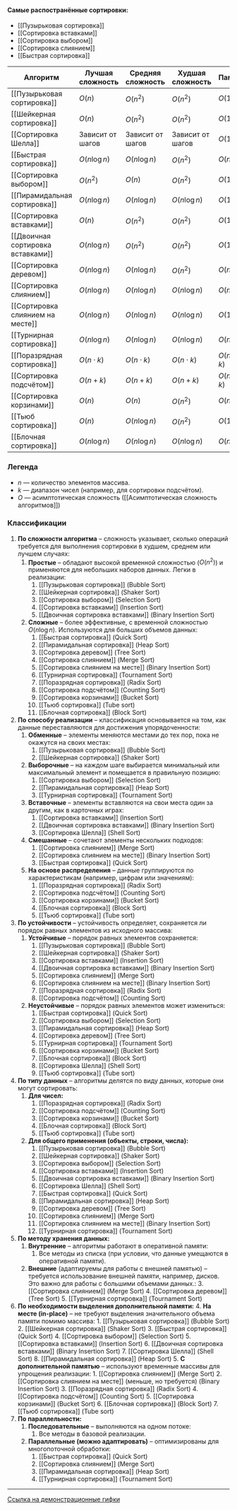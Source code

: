 
#### Самые распостранённые сортировки:
- [[Пузырьковая сортировка]]
- [[Сортировка вставками]]
- [[Сортировка выбором]]
- [[Сортировка слиянием]]
- [[Быстрая сортировка]]


| Алгоритм                          | Лучшая сложность | Средняя сложность | Худшая сложность | Память     |
| --------------------------------- | ---------------- | ----------------- | ---------------- | ---------- |
| [[Пузырьковая сортировка]]        | $O(n)$           | $O(n^2)$          | $O(n^2)$         | $O(1)$     |
| [[Шейкерная сортировка]]          | $O(n)$           | $O(n^2)$          | $O(n^2)$         | $O(1)$     |
| [[Сортировка Шелла]]              | Зависит от шагов | Зависит от шагов  | Зависит от шагов | $O(1)$     |
| [[Быстрая сортировка]]            | $O(n \log{n})$   | $O(n \log{n})$    | $O(n^2)$         | $O(n)$     |
| [[Сортировка выбором]]            | $O(n^2)$         | $O(n)$            | $O(n^2)$         | $O(1)$     |
| [[Пирамидальная сортировка]]      | $O(n \log n)$    | $O(n \log n)$     | $O(n \log n)$    | $O(1)$     |
| [[Сортировка вставками]]          | $O(n)$           | $O(n^2)$          | $O(n^2)$         | $O(1)$     |
| [[Двоичная сортировка вставками]] | $O(n \log n)$    | $O(n^2)$          | $O(n^2)$         | $O(1)$     |
| [[Сортировка деревом]]            | $O(n \log n)$    | $O(n \log n)$     | $O(n^2)$         | $O(n)$     |
| [[Сортировка слиянием]]           | $O(n \log n)$    | $O(n \log n)$     | $O(n \log n)$    | $O(n)$     |
| [[Сортировка слиянием на месте]]  | $O(n \log n)$    | $O(n \log n)$     | $O(n \log n)$    | $O(1)$     |
| [[Турнирная сортировка]]          | $O(n \log n)$    | $O(n \log n)$     | $O(n \log n)$    | $O(n)$     |
| [[Поразрядная сортировка]]        | $O(n \cdot k)$   | $O(n \cdot k)$    | $O(n \cdot k)$   | $O(n + k)$ |
| [[Сортировка подсчётом]]          | $O(n + k)$       | $O(n + k)$        | $O(n + k)$       | $O(n + k)$ |
| [[Сортировка корзинами]]          | $O(n)$           | $O(n)$            | $O(n^2)$         | $O(n)$     |
| [[Тьюб сортировка]]               | $O(n)$           | $O(n \log n)$     | $O(n^2)$         | $O(1)$     |
| [[Блочная сортировка]]            | $O(n \log n)$    | $O(n \log n)$     | $O(n \log n)$    | $O(n)$     |

### Легенда
- $n$ — количество элементов массива.
- $k$ — диапазон чисел (например, для сортировки подсчётом).
- $O$ — асимптотическая сложность ([[Асимптотическая сложность алгоритмов]])



### Классификации


1. **По сложности алгоритма** – сложность указывает, сколько операций требуется для выполнения сортировки в худшем, среднем или лучшем случаях:
	1. **Простые** – обладают высокой временной сложностью ($O(n^2)$) и применяются для небольших наборов данных. Легки в реализации:
		1. [[Пузырьковая сортировка]] (Bubble Sort)
		2. [[Шейкерная сортировка]] (Shaker Sort)
		3. [[Сортировка выбором]] (Selection Sort)
		4. [[Сортировка вставками]] (Insertion Sort)
		5. [[Двоичная сортировка вставками]] (Binary Insertion Sort)
	2. **Сложные** – более эффективные, с временной сложностью $O(n \log n)$. Используются для больших объемов данных:
		1. [[Быстрая сортировка]] (Quick Sort)
		2. [[Пирамидальная сортировка]] (Heap Sort)
		3. [[Сортировка деревом]] (Tree Sort)
		4. [[Сортировка слиянием]] (Merge Sort)
		5. [[Сортировка слиянием на месте]] (Binary Insertion Sort)
		6. [[Турнирная сортировка]] (Tournament Sort)
		7. [[Поразрядная сортировка]] (Radix Sort)
		8. [[Сортировка подсчётом]] (Counting Sort)
		9. [[Сортировка корзинами]] (Bucket Sort)
		10. [[Тьюб сортировка]] (Tube sort)
		11. [[Блочная сортировка]] (Block Sort)
2. **По способу реализации** – классификация основывается на том, как данные переставляются для достижения упорядоченности:
	1. **Обменные** – элементы меняются местами до тех пор, пока не окажутся на своих местах:
		1. [[Пузырьковая сортировка]] (Bubble Sort)
		2. [[Шейкерная сортировка]] (Shaker Sort)
	2. **Выборочные** – на каждом шаге выбирается минимальный или максимальный элемент и помещается в правильную позицию:
		1. [[Сортировка выбором]] (Selection Sort)
		2. [[Пирамидальная сортировка]] (Heap Sort)
		3. [[Турнирная сортировка]] (Tournament Sort)
	3. **Вставочные** – элементы вставляются на свои места один за другим, как в карточных играх:
		1. [[Сортировка вставками]] (Insertion Sort)
		2. [[Двоичная сортировка вставками]] (Binary Insertion Sort)
		3. [[Сортировка Шелла]] (Shell Sort)
	4. **Смешанные** – сочетают элементы нескольких подходов:
		1. [[Сортировка слиянием]] (Merge Sort)
		2. [[Сортировка слиянием на месте]] (Binary Insertion Sort)
		3. [[Быстрая сортировка]] (Quick Sort)
	5. **На основе распределения** – данные группируются по характеристикам (например, цифрам или значениям):
		1. [[Поразрядная сортировка]] (Radix Sort)
		2. [[Сортировка подсчётом]] (Counting Sort)
		3. [[Сортировка корзинами]] (Bucket Sort)
		4. [[Блочная сортировка]] (Block Sort)
		5. [[Тьюб сортировка]] (Tube sort)
3. **По устойчивости** – устойчивость определяет, сохраняется ли порядок равных элементов из исходного массива:
	1. **Устойчивые** – порядок равных элементов сохраняется:
		1. [[Пузырьковая сортировка]] (Bubble Sort)
		2. [[Шейкерная сортировка]] (Shaker Sort)
		3. [[Сортировка вставками]] (Insertion Sort)
		4. [[Двоичная сортировка вставками]] (Binary Insertion Sort)
		5. [[Сортировка слиянием]] (Merge Sort)
		6. [[Сортировка слиянием на месте]] (Binary Insertion Sort)
		7. [[Поразрядная сортировка]] (Radix Sort)
		8. [[Сортировка подсчётом]] (Counting Sort)
	2. **Неустойчивые** – порядок равных элементов может измениться:
		1. [[Быстрая сортировка]] (Quick Sort)
		2. [[Сортировка выбором]] (Selection Sort)
		3. [[Пирамидальная сортировка]] (Heap Sort)
		4. [[Сортировка деревом]] (Tree Sort)
		5. [[Турнирная сортировка]] (Tournament Sort)
		6. [[Сортировка корзинами]] (Bucket Sort)
		7. [[Блочная сортировка]] (Block Sort)
		8. [[Сортировка Шелла]] (Shell Sort)
		9. [[Тьюб сортировка]] (Tube sort)
4. **По типу данных** – алгоритмы делятся по виду данных, которые они могут сортировать:
	1. **Для чисел:**
		1. [[Поразрядная сортировка]] (Radix Sort)
		2. [[Сортировка подсчётом]] (Counting Sort)
		3. [[Сортировка корзинами]] (Bucket Sort)
		4. [[Блочная сортировка]] (Block Sort)
		5. [[Тьюб сортировка]] (Tube sort)
	2. **Для общего применения (объекты, строки, числа):**
		1. [[Пузырьковая сортировка]] (Bubble Sort)
		2. [[Шейкерная сортировка]] (Shaker Sort)
		3. [[Сортировка выбором]] (Selection Sort)
		4. [[Сортировка вставками]] (Insertion Sort)
		5. [[Двоичная сортировка вставками]] (Binary Insertion Sort)
		6. [[Сортировка Шелла]] (Shell Sort)
		7. [[Быстрая сортировка]] (Quick Sort)
		8. [[Пирамидальная сортировка]] (Heap Sort)
		9. [[Сортировка деревом]] (Tree Sort)
		10. [[Сортировка слиянием]] (Merge Sort)
		11. [[Сортировка слиянием на месте]] (Binary Insertion Sort)
		12. [[Турнирная сортировка]] (Tournament Sort)
5. **По методу хранения данных:**
	1. **Внутренние** – алгоритмы работают в оперативной памяти:
		1. Все методы из списка (при условии, что данные умещаются в оперативной памяти).
	2. **Внешние** (адаптируемы для работы с внешней памятью) – требуется использование внешней памяти, например, дисков. Это важно для работы с большими объемами данных.:
		3. [[Сортировка слиянием]] (Merge Sort)
		4. [[Сортировка деревом]] (Tree Sort)
		5. [[Турнирная сортировка]] (Tournament Sort)
6. **По необходимости выделения дополнительной памяти:**
	4. **На месте (in-place)** – не требуют выделения значительного объема памяти помимо массива:
		1. [[Пузырьковая сортировка]] (Bubble Sort)
		2. [[Шейкерная сортировка]] (Shaker Sort)
		3. [[Быстрая сортировка]] (Quick Sort)
		4. [[Сортировка выбором]] (Selection Sort)
		5. [[Сортировка вставками]] (Insertion Sort)
		6. [[Двоичная сортировка вставками]] (Binary Insertion Sort)
		7. [[Сортировка Шелла]] (Shell Sort)
		8. [[Пирамидальная сортировка]] (Heap Sort)
	5. **С дополнительной памятью** – используют временные массивы для упрощения реализации:
		1. [[Сортировка слиянием]] (Merge Sort)
		2. [[Сортировка слиянием на месте]] (меньше, но требуется) (Binary Insertion Sort)
		3. [[Поразрядная сортировка]] (Radix Sort)
		4. [[Сортировка подсчётом]] (Counting Sort)
		5. [[Сортировка корзинами]] (Bucket Sort)
		6. [[Блочная сортировка]] (Block Sort)
		7. [[Тьюб сортировка]] (Tube sort)
7. **По параллельности:**
	1. **Последовательные** – выполняются на одном потоке:
		1. Все методы в базовой реализации.
	2. **Параллельные (можно адаптировать)** – оптимизированы для многопоточной обработки:
		1. [[Быстрая сортировка]] (Quick Sort)
		2. [[Сортировка слиянием]] (Merge Sort)
		3. [[Пирамидальная сортировка]] (Heap Sort)
		4. [[Турнирная сортировка]] (Tournament Sort)


---

[Ссылка на демонстрационные гифки](https://www.toptal.com/developers/sorting-algorithms)